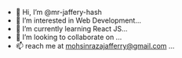 - 👋 Hi, I’m @mr-jaffery-hash
- 👀 I’m interested in Web Development...
- 🌱 I’m currently learning React JS...
- 💞️ I’m looking to collaborate on ...
- 📫 reach me at mohsinrazajafferry@gmail.com ...

<!---
mr-jaffery-hash/mr-jaffery-hash is a ✨ special ✨ repository because its `README.md` (this file) appears on your GitHub profile.
You can click the Preview link to take a look at your changes.
--->
